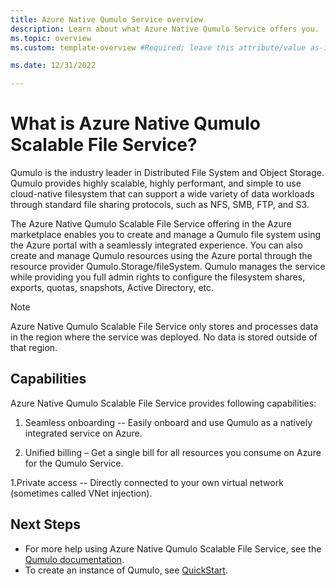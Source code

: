 ```yaml
---
title: Azure Native Qumulo Service overview
description: Learn about what Azure Native Qumulo Service offers you.
ms.topic: overview
ms.custom: template-overview #Required; leave this attribute/value as-is.

ms.date: 12/31/2022

---
```



# What is Azure Native Qumulo Scalable File Service?

Qumulo is the industry leader in Distributed File System and Object Storage. Qumulo provides highly scalable, highly performant, and simple to use cloud-native filesystem that can support a wide variety of data workloads through standard file sharing protocols, such as NFS, SMB, FTP, and S3.

The Azure Native Qumulo Scalable File Service offering in the Azure marketplace enables you to create and manage a Qumulo file system using the Azure portal with a seamlessly integrated experience. You can also create and manage Qumulo resources using the Azure portal through the resource provider Qumulo.Storage/fileSystem. Qumulo manages the service while providing you full admin rights to configure the filesystem shares, exports, quotas, snapshots, Active Directory, etc.

> [!NOTE]
> Azure Native Qumulo Scalable File Service only stores and processes data in the region where the service was deployed. No data is stored outside of that region.

## Capabilities

Azure Native Qumulo Scalable File Service provides following capabilities:

1. Seamless onboarding -- Easily onboard and use Qumulo as a natively integrated service on Azure.

1. Unified billing – Get a single bill for all resources you consume on Azure for the Qumulo Service.

1.Private access -- Directly connected to your own virtual network (sometimes called VNet injection).

## Next Steps

- For more help using Azure Native Qumulo Scalable File Service, see the [Qumulo documentation](https://docs.qumulo.com/cloud-guide/azure/).
- To create an instance of Qumulo, see [QuickStart](qumulo-create.md).
